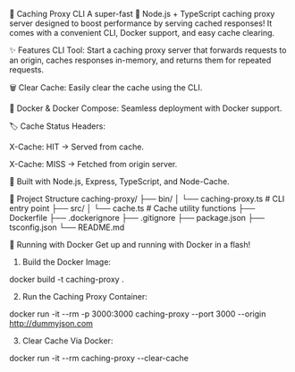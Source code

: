🚀 Caching Proxy CLI
A super-fast 🚀 Node.js + TypeScript caching proxy server designed to boost performance by serving cached responses! It comes with a convenient CLI, Docker support, and easy cache clearing.

✨ Features
CLI Tool: Start a caching proxy server that forwards requests to an origin, caches responses in-memory, and returns them for repeated requests.

🗑️ Clear Cache: Easily clear the cache using the CLI.

🐳 Docker & Docker Compose: Seamless deployment with Docker support.

🏷️ Cache Status Headers:

X-Cache: HIT → Served from cache.

X-Cache: MISS → Fetched from origin server.

🔧 Built with Node.js, Express, TypeScript, and Node-Cache.

📂 Project Structure
caching-proxy/
├── bin/
│   └── caching-proxy.ts # CLI entry point
├── src/
│   └── cache.ts # Cache utility functions
├── Dockerfile
├── .dockerignore
├── .gitignore
├── package.json
├── tsconfig.json
└── README.md

🐳 Running with Docker
Get up and running with Docker in a flash!

1. Build the Docker Image:

docker build -t caching-proxy .

2. Run the Caching Proxy Container:

docker run -it --rm -p 3000:3000 caching-proxy --port 3000 --origin http://dummyjson.com

3. Clear Cache Via Docker:

docker run -it --rm caching-proxy --clear-cache

